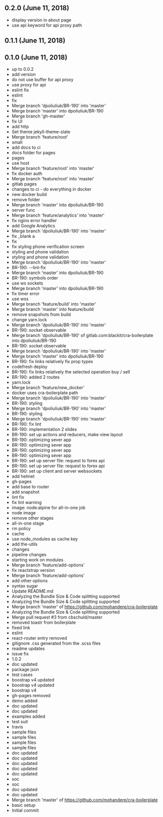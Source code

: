 ## 0.2.0 (June 11, 2018)
  - display  version in about page
  - use api keyword for api proxy path

## 0.1.1 (June 11, 2018)


## 0.1.0 (June 11, 2018)
  - up to 0.0.2
  - add version
  - do not use buffer for api proxy
  - use proxy for api
  - eslint fix
  - eslint
  - fix
  - Merge branch 'dpoliuliuk/BR-190' into 'master'
  - Merge branch 'master' into dpoliuliuk/BR-190
  - Merge branch 'gh-master'
  - fix UI
  - add http
  - Set theme jekyll-theme-slate
  - Merge branch 'feature/root'
  - small
  - add docs to ci
  - docs folder for pages
  - pages
  - use host
  - Merge branch 'feature/root' into 'master'
  - fix docker auth
  - Merge branch 'feature/root' into 'master'
  - gitlab pages
  - changes to ci - do everything in docker
  - new docker build
  - remove folder
  - Merge branch 'master' into dpoliuliuk/BR-190
  - server func
  - Merge branch 'feature/analytics' into 'master'
  - fix nginx error handler
  - add Google Analytics
  - Merge branch 'dpoliuliuk/BR-190' into 'master'
  - fix _blank a
  - fix
  - fix styling phone verification screen
  - styling and phone validation
  - styling and phone validation
  - Merge branch 'dpoliuliuk/BR-190' into 'master'
  - BR-190: --lint-fix
  - Merge branch 'master' into dpoliuliuk/BR-190
  - BR-190: symbols order
  - use ws sockets
  - Merge branch 'master' into dpoliuliuk/BR-190
  - fix timer error
  - use wss
  - Merge branch 'feature/build' into 'master'
  - Merge branch 'master' into feature/build
  - remove snapshots from build
  - change yarn.lock
  - Merge branch 'dpoliuliuk/BR-190' into 'master'
  - BR-190: socket observable
  - Merge branch 'dpoliuliuk/BR-190' of gitlab.com:blackit/cra-boilerplate into dpoliuliuk/BR-190
  - BR-190: socket observable
  - Merge branch 'dpoliuliuk/BR-190' into 'master'
  - Merge branch 'master' into dpoliuliuk/BR-190
  - BR-190: fix links relatively fix prop types
  - codefresh deploy
  - BR-190: fix links relatively the selected operation buy / sell
  - BR-190: added 2 routes
  - yarn.lock
  - Merge branch 'feature/new_docker'
  - docker uses cra-boilerplate  path
  - Merge branch 'dpoliuliuk/BR-190' into 'master'
  - BR-190: styling
  - Merge branch 'dpoliuliuk/BR-190' into 'master'
  - BR-190: styling
  - Merge branch 'dpoliuliuk/BR-190' into 'master'
  - BR-190: fix lint
  - BR-190: implementation 2 slides
  - BR-190: set up actions and reducers, make view layout
  - BR-190: optimizing sever app
  - BR-190: optimizing sever app
  - BR-190: optimizing sever app
  - BR-190: optimizing sever app
  - BR-190: set up server file: request to forex api
  - BR-190: set up server file: request to forex api
  - BR-190: set up client and server websockets
  - add helmet
  - gh-pages
  - add base to router
  - add snapshot
  - lint fix
  - fix lint warning
  - image: node:alpine for all-in-one job
  - node image
  - remove other stages
  - all-in-one stage
  - rm policy
  - cache
  - use node_modules as cache key
  - add the-utils
  - changes
  - pipeline changes
  - starting work on modules
  - Merge branch 'feature/add-options'
  - fix reactstrap version
  - Merge branch 'feature/add-options'
  - add other options
  - syntax sugar
  - Update README.md
  - Analyzing the Bundle Size & Code splitting supported
  - Analyzing the Bundle Size & Code splitting supported
  - Merge branch 'master' of https://github.com/mohandere/cra-boilerplate
  - Analyzing the Bundle Size & Code splitting supported
  - Merge pull request #3 from cbschuld/master
  - removed toastr from boilerplate
  - fixed link
  - eslint
  - react-router entry removed
  - gitignore .css generated from the .scss files
  - readme updates
  - issue fix
  - 1.0.2
  - doc updated
  - package json
  - test cases
  - boostrap v4 updated
  - boostrap v4 updated
  - boostrap v4
  - gh-pages removed
  - demo added
  - doc updated
  - doc updated
  - examples added
  - test suit
  - travis
  - sample files
  - sample files
  - sample files
  - sample files
  - doc updated
  - doc updated
  - doc updated
  - doc updated
  - doc updated
  - soc
  - soc
  - doc updated
  - doc updated
  - Merge branch 'master' of https://github.com/mohandere/cra-boilerplate
  - basic setup
  - Initial commit

